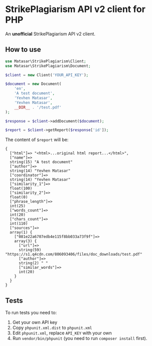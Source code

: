 # StrikePlagiarism API v2 client for PHP
An **unofficial** StrikePlagiarism API v2 client. 

## How to use
```php
use Matasar\StrikePlagiarism\Client;
use Matasar\StrikePlagiarism\Document;

$client = new Client('YOUR_API_KEY');

$document = new Document(
    'en',
    'A test document',
    'Yevhen Matasar',
    'Yevhen Matasar',
    __DIR__ . '/test.pdf'
);

$response = $client->addDocument($document);

$report = $client->getReport($response['id']);
```

The content of ```$report``` will be:
```
{
  ["html"]=> "<html>...original html report...</html>",
  ["name"]=>
  string(15) "A test document"
  ["author"]=>
  string(14) "Yevhen Matasar"
  ["coordinator"]=>
  string(14) "Yevhen Matasar"
  ["similarity_1"]=>
  float(100)
  ["similarity_2"]=>
  float(0)
  ["phrase_length"]=>
  int(25)
  ["words_count"]=>
  int(20)
  ["chars_count"]=>
  int(110)
  ["sources"]=>
  array(1) {
    ["081e22a6707edb4e115f8bb033a73f9f"]=>
    array(3) {
      ["url"]=>
      string(59) "https://s1.q4cdn.com/806093406/files/doc_downloads/test.pdf"
      ["author"]=>
      string(2) " "
      ["similar_words"]=>
      int(20)
    }
  }
}
```

## Tests
To run tests you need to:
1. Get your own API key
2. Copy ```phpunit.xml.dist``` to ```phpunit.xml```
3. Edit ```phpunit.xml```, replace ```API_KEY``` with your own
4. Run ```vendor/bin/phpunit``` (you need to run ```composer install``` first).